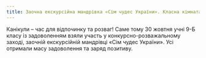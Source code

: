 ```yaml
---
title: Заочна екскурсійна мандрівка «Сім чудес України». Класна кімната
---
```


Канікули – час для відпочинку та розваг! Саме тому 30 жовтня учні 9-Б класу із задоволенням взяли участь у конкурсно-розважальному заході, заочній екскурсійній мандрівці «Сім чудес України». Усі отримали масу задоволення та заряд позитиву.

<slideshow />
